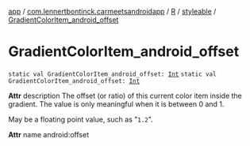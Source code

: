 [app](../../../index.md) / [com.lennertbontinck.carmeetsandroidapp](../../index.md) / [R](../index.md) / [styleable](index.md) / [GradientColorItem_android_offset](./-gradient-color-item_android_offset.md)

# GradientColorItem_android_offset

`static val GradientColorItem_android_offset: `[`Int`](https://kotlinlang.org/api/latest/jvm/stdlib/kotlin/-int/index.html)
`static val GradientColorItem_android_offset: `[`Int`](https://kotlinlang.org/api/latest/jvm/stdlib/kotlin/-int/index.html)

**Attr**
description The offset (or ratio) of this current color item inside the gradient. The value is only meaningful when it is between 0 and 1.

May be a floating point value, such as "`1.2`".

**Attr**
name android:offset

